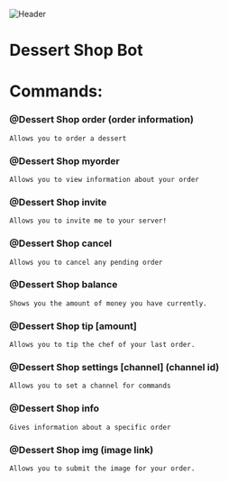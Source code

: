 ![Header](https://lh6.googleusercontent.com/96jkad2RHo0arMCuXb78bDvOFm23EYn8XZN0Ve0PcK9GSp4w9z1eE6rS7yJ2yWjPya0dkHvpdA=w1200)

# Dessert Shop Bot

# Commands:

### @Dessert Shop order (order information)

```
Allows you to order a dessert
```

### @Dessert Shop myorder
```
Allows you to view information about your order
```

### @Dessert Shop invite
```
Allows you to invite me to your server!
```

### @Dessert Shop cancel
```
Allows you to cancel any pending order
```

### @Dessert Shop balance
```
Shows you the amount of money you have currently.
```

### @Dessert Shop tip [amount]
```
Allows you to tip the chef of your last order.
```

### @Dessert Shop settings [channel] (channel id)
```
Allows you to set a channel for commands
```

### @Dessert Shop info 
```
Gives information about a specific order
```

### @Dessert Shop img (image link)
```
Allows you to submit the image for your order.
```
